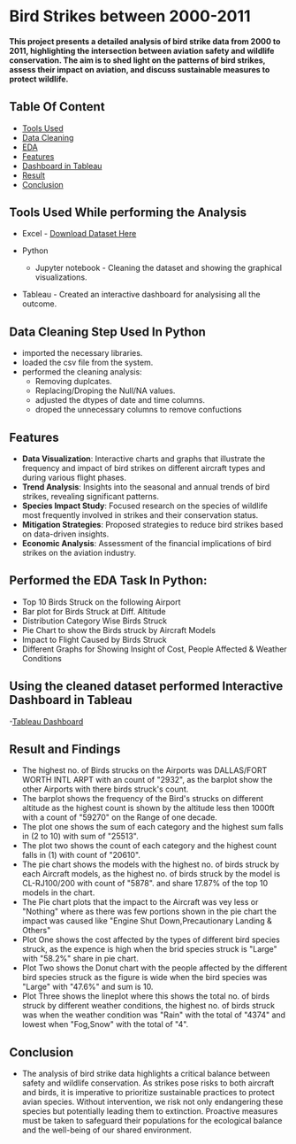 # Bird Strikes between 2000-2011


#### This project presents a detailed analysis of bird strike data from 2000 to 2011, highlighting the intersection between aviation safety and wildlife conservation. The aim is to shed light on the patterns of bird strikes, assess their impact on aviation, and discuss sustainable measures to protect wildlife.

## Table Of Content 
- [Tools Used](#tools-used-while-performing-the-analysis)
- [Data Cleaning](#data-cleaning-step-used-in-python)
- [EDA](#performed-the-eda-task-in-python)
- [Features](#features)
- [Dashboard in Tableau](#using-the-cleaned-dataset-performed-interactive-dashboard-in-tableau)
- [Result](#result-and-findings)
- [Conclusion](#conclusion)

## Tools Used While performing the Analysis
- Excel - [Download Dataset Here](https://docs.google.com/spreadsheets/d/1PF1PQ4-qg4ySrtyOXiF6SFGX7P0Qfl_r/edit#gid=1443108996)
- Python
  - Jupyter notebook - Cleaning the dataset and showing the graphical visualizations.

- Tableau - Created an interactive dashboard for analysising all the outcome.


## Data Cleaning Step Used In Python 
- imported the necessary libraries.
- loaded the csv file from the system.
- performed the cleaning analysis:
  - Removing duplcates.
  - Replacing/Droping the Null/NA values.
  - adjusted the dtypes of date and time columns.
  - droped the unnecessary columns to remove confuctions
    
## Features
- **Data Visualization**: Interactive charts and graphs that illustrate the frequency and impact of bird strikes on different aircraft types and during various flight phases.
- **Trend Analysis**: Insights into the seasonal and annual trends of bird strikes, revealing significant patterns.
- **Species Impact Study**: Focused research on the species of wildlife most frequently involved in strikes and their conservation status.
- **Mitigation Strategies**: Proposed strategies to reduce bird strikes based on data-driven insights.
- **Economic Analysis**: Assessment of the financial implications of bird strikes on the aviation industry.

## Performed the EDA Task In Python:
- Top 10 Birds Struck on the following Airport 
- Bar plot for Birds Struck at Diff. Altitude
- Distribution Category Wise Birds Struck
- Pie Chart to show the Birds struck by Aircraft Models
- Impact to Flight Caused by Birds Struck
- Different Graphs for Showing Insight of Cost, People Affected & Weather Conditions



## Using the cleaned dataset performed Interactive Dashboard in Tableau
-[Tableau Dashboard](https://public.tableau.com/app/profile/sonu.kachhap)


## Result and Findings
- The highest no. of  Birds strucks on the Airports was  DALLAS/FORT WORTH INTL ARPT with an count of "2932", as the barplot show the other Airports with there birds struck's count.
- The barplot shows the frequency of the Bird's strucks on different altitude as the highest count is shown by the altitude less then 1000ft with a count of "59270" on the Range of one decade.
- The plot one shows the sum of each category and the highest sum falls in (2 to 10) with sum of "25513".
- The plot two shows the count of each category  and the highest  count falls in (1) with count of "20610".
- The pie chart shows the models with the highest no. of birds struck by each Aircraft models, as the highest no. of birds struck by the model is CL-RJ100/200 with count of "5878". and share 17.87% of the top 10 models in the chart.
- The Pie chart plots that the impact to the Aircraft was vey less or "Nothing" where as there was few portions shown in the pie chart  the impact was caused like "Engine Shut Down,Precautionary Landing & Others"
- Plot One shows the cost affected by the types of different bird species struck, as the expence is high when the brid species struck is "Large" with "58.2%" share in pie chart.
- Plot Two shows the Donut chart with the people affected by the different bird species struck as the figure is wide when the bird species was "Large" with "47.6%" and sum is 10.
- Plot Three shows the lineplot where this shows the total no. of birds struck by different weather conditions, the highest no. of birds struck was when the weather condition was "Rain" with the total of "4374" and lowest when "Fog,Snow" with the total of "4".


## Conclusion
- The analysis of bird strike data highlights a critical balance between safety and wildlife conservation. As strikes pose risks to both aircraft and birds, it is imperative to prioritize sustainable practices to protect avian species. Without intervention, we risk not only endangering these species but potentially leading them to extinction. Proactive measures must be taken to safeguard their populations for the ecological balance and the well-being of our shared environment.
  












